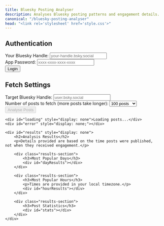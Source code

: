 ```yaml
---
title: Bluesky Posting Analyser
description: Analyses Bluesky posting patterns and engagement details.
canonical: "/bluesky-posting-analyser"
head: "<link rel='stylesheet' href='style.css'>"
---
```


<div>
    <div class="authentication">
        <h2>Authentication</h2>
        <div>
            <label for="authHandle">Your Bluesky Handle:</label>
            <input type="text" id="authHandle" placeholder="your-handle.bsky.social"/>
        </div>
        <div>
            <label for="appPassword">App Password:</label>
            <input type="password" id="appPassword" placeholder="xxxx-xxxx-xxxx-xxxx" />
        </div>
        <button onclick="authenticate()">Login</button>
        <div id="authStatus"></div>
    </div>
    <div class="fetch-settings">
        <h2>Fetch Settings</h2>
        <div>
            <label for="targetHandle">Target Bluesky Handle:</label>
            <input type="text" id="targetHandle" placeholder="user.bsky.social">
        </div>
        <div>
            <label for="postLimit">Number of posts to fetch (more posts take longer):</label>
            <select id="postLimit">
                <option value="25">25 posts</option>
                <option value="50">50 posts</option>
                <option value="100" selected>100 posts</option>
                <option value="200">200 posts</option>
                <option value="500">500 posts</option>
                <option value="1000">1000 posts</option>
            </select>
        </div>
        <div>
            <button onclick="analysePosts()" id="analyseBtn" disabled>Analyse Posts</button>
        </div>
    </div>

    <div id="loading" style="display: none">Loading posts...</div>
    <div id="error" style="display: none;"></div>

    <div id="results" style="display: none">
        <h2>Analysis Results</h2>
        <p>Details provided are based on the time posts were published, not when they received engagement.</p>

        <div class="results-section">
            <h3>Most Popular Days</h3>
            <div id="dayResults"></div>
        </div>

        <div class="results-section">
            <h3>Most Popular Hours</h3>
            <p>Times are provided in your local timezone.</p>
            <div id="hourResults"></div>
        </div>

        <div class="results-section">
            <h3>Post Statistics</h3>
            <div id="stats"></div>
        </div>
    </div>

</div>

<script src="script.js"></script>
